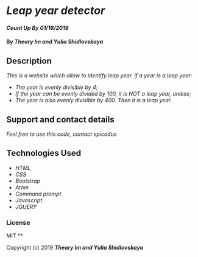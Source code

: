 # _Leap year detector_

#### _Count Up By 01/16/2019_

#### By _**Theary Im and Yulia Shidlovskaya**_

## Description

_This is a website which allow to identify leap year._
_if a year is a leap year:_

* _The year is evenly divisible by 4;_
* _If the year can be evenly divided by 100, it is NOT a leap year, unless;_
* _The year is also evenly divisible by 400. Then it is a leap year._

## Support and contact details

_Feel free to use this code, contact epicodus_

## Technologies Used

* _HTML_
* _CSS_
* _Bootstrap_
* _Atom_
* _Command prompt_
* _Javascript_
* _JQUERY_

### License
MIT
**

Copyright (c) 2019 **_Theary Im and Yulia Shidlovskaya_**
